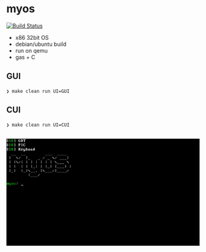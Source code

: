 # myos
[![Build Status](https://travis-ci.com/bassaer/myos.svg?branch=master)](https://travis-ci.com/bassaer/myos)

- x86 32bit OS
- debian/ubuntu build
- run on qemu
- gas + C

## GUI
```
❯ make clean run UI=GUI
```

## CUI
```
❯ make clean run UI=CUI
```
##
![screenshot](https://github.com/bassaer/myos/blob/master/screen.gif)
